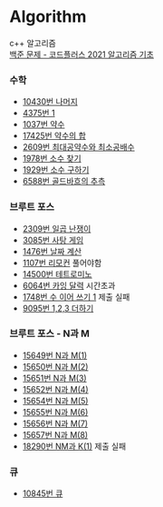 # Algorithm
c++ 알고리즘   
[백준 문제 - 코드플러스 2021 알고리즘 기초](https://code.plus/course/51)

### 수학
- [10430번 나머지](https://github.com/ImYurim/Algorithm/blob/main/%EB%82%98%EB%A8%B8%EC%A7%80.cpp)
- [4375번 1](https://github.com/ImYurim/Algorithm/blob/main/1.cpp)
- [1037번 약수](https://github.com/ImYurim/Algorithm/blob/main/%EC%95%BD%EC%88%98.cpp)
- [17425번 약수의 합](https://github.com/ImYurim/Algorithm/blob/main/%EC%95%BD%EC%88%98%EC%9D%98%ED%95%A9.cpp)
- [2609번 최대공약수와 최소공배수](https://github.com/ImYurim/Algorithm/blob/main/%EC%B5%9C%EB%8C%80%EA%B3%B5%EC%95%BD%EC%88%98%EC%99%80%20%EC%B5%9C%EC%86%8C%EA%B3%B5%EB%B0%B0%EC%88%98.cpp)
- [1978번 소수 찾기](https://github.com/ImYurim/Algorithm/blob/main/%EC%86%8C%EC%88%98%20%EC%B0%BE%EA%B8%B0.cpp)
- [1929번 소수 구하기](https://github.com/ImYurim/Algorithm/blob/main/%EC%86%8C%EC%88%98%20%EA%B5%AC%ED%95%98%EA%B8%B0.cpp)
- [6588번 골드바흐의 추측](https://github.com/ImYurim/Algorithm/blob/main/%EA%B3%A8%EB%93%9C%EB%B0%94%ED%9D%90%EC%9D%98%20%EC%B6%94%EC%B8%A1.cpp)

### 브루트 포스
- [2309번 일곱 난쟁이](https://github.com/ImYurim/Algorithm/blob/main/%EC%9D%BC%EA%B3%B1%20%EB%82%9C%EC%9F%81%EC%9D%B4.cpp)
- [3085번 사탕 게임](https://github.com/ImYurim/Algorithm/blob/main/%EC%82%AC%ED%83%95%20%EA%B2%8C%EC%9E%84.cpp)
- [1476번 날짜 계산](https://github.com/ImYurim/Algorithm/blob/main/%EB%82%A0%EC%A7%9C%20%EA%B3%84%EC%82%B0.cpp)
- [1107번 리모컨]() 풀어야함
- [14500번 테트로미노](https://github.com/ImYurim/Algorithm/blob/main/%ED%85%8C%ED%8A%B8%EB%A1%9C%EB%AF%B8%EB%85%B8.cpp)
- [6064번 카잉 달력](https://github.com/ImYurim/Algorithm/blob/main/%EC%B9%B4%EC%9E%89%20%EB%8B%AC%EB%A0%A5.cpp) 시간초과
- [1748번 수 이어 쓰기 1](https://github.com/ImYurim/Algorithm/blob/main/%EC%88%98%20%EC%9D%B4%EC%96%B4%20%EC%93%B0%EA%B8%B0%201.cpp) 제출 실패
- [9095번 1,2,3 더하기](https://github.com/ImYurim/Algorithm/blob/main/1%2C2%2C3%20%EB%8D%94%ED%95%98%EA%B8%B0.cpp)

### 브루트 포스 - N과 M   
- [15649번 N과 M(1)](https://github.com/ImYurim/Algorithm/blob/main/N%EA%B3%BC%20M(1).cpp)
- [15650번 N과 M(2)](https://github.com/ImYurim/Algorithm/blob/main/N%EA%B3%BC%20M(2).cpp)
- [15651번 N과 M(3)](https://github.com/ImYurim/Algorithm/blob/main/N%EA%B3%BC%20M(3).cpp)
- [15652번 N과 M(4)](https://github.com/ImYurim/Algorithm/blob/main/N%EA%B3%BC%20M(4).cpp)
- [15654번 N과 M(5)](https://github.com/ImYurim/Algorithm/blob/main/N%EA%B3%BC%20M(5).cpp)
- [15655번 N과 M(6)](https://github.com/ImYurim/Algorithm/blob/main/N%EA%B3%BC%20M(6).cpp)
- [15656번 N과 M(7)](https://github.com/ImYurim/Algorithm/blob/main/N%EA%B3%BC%20M(7).cpp)
- [15657번 N과 M(8)](https://github.com/ImYurim/Algorithm/blob/main/N%EA%B3%BCM(8).cpp)
- [18290번 NM과 K(1)](https://github.com/ImYurim/Algorithm/blob/main/NM%EA%B3%BC%20K(1).cpp) 제출 실패

### 큐 
- [10845번 큐](https://github.com/ImYurim/Algorithm/blob/main/%ED%81%90.cpp)
